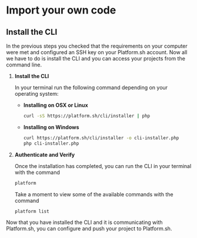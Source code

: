 # Import your own code

## Install the CLI

In the previous steps you checked that the requirements on your computer were met and configured an SSH key on your Platform.sh account. Now all we have to do is install the CLI and you can access your projects from the command line.

<asciinema-player src="/videos/asciinema/verify-cli-extended.cast" preload=1 autoplay=1 loop=1></asciinema-player>

1. **Install the CLI**

    In your terminal run the following command depending on your operating system:

    * **Installing on OSX or Linux**

       ```bash
       curl -sS https://platform.sh/cli/installer | php
       ```

    * **Installing on Windows**

       ```bash
       curl https://platform.sh/cli/installer -o cli-installer.php
       php cli-installer.php
       ```

2. **Authenticate and Verify**

   Once the installation has completed, you can run the CLI in your terminal with the command

   ```bash
   platform
   ```

   Take a moment to view some of the available commands with the command

   ```bash
   platform list
   ```

Now that you have installed the CLI and it is communicating with Platform.sh, you can configure and push your project to Platform.sh.

<div id = "buttons"></div>

<script>
$(document).ready(function(){
  var navNextText = "I have installed the CLI";
  var navButtons = {type: "navigation", prev: getPathObj("prev"), next: getPathObj("next", navNextText), div: "buttons"};
  makeButton(navButtons);
});
</script>
